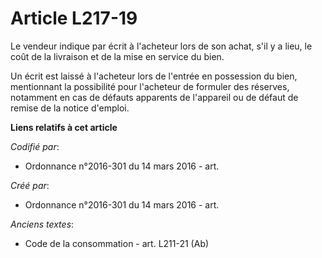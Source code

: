 # Article L217-19

Le vendeur indique par écrit à l'acheteur lors de son achat, s'il y a lieu, le coût de la livraison et de la mise en service
du bien.

Un écrit est laissé à l'acheteur lors de l'entrée en possession du bien, mentionnant la possibilité pour l'acheteur de
formuler des réserves, notamment en cas de défauts apparents de l'appareil ou de défaut de remise de la notice d'emploi.

**Liens relatifs à cet article**

_Codifié par_:

  - Ordonnance n°2016-301 du 14 mars 2016 - art.

_Créé par_:

  - Ordonnance n°2016-301 du 14 mars 2016 - art.

_Anciens textes_:

  - Code de la consommation - art. L211-21 (Ab)
